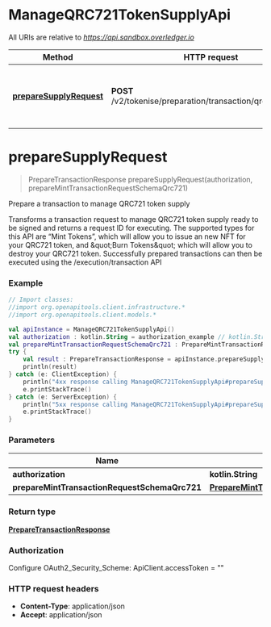 # ManageQRC721TokenSupplyApi

All URIs are relative to *https://api.sandbox.overledger.io*

Method | HTTP request | Description
------------- | ------------- | -------------
[**prepareSupplyRequest**](ManageQRC721TokenSupplyApi.md#prepareSupplyRequest) | **POST** /v2/tokenise/preparation/transaction/qrc721/supply | Prepare a transaction to manage QRC721 token supply


<a name="prepareSupplyRequest"></a>
# **prepareSupplyRequest**
> PrepareTransactionResponse prepareSupplyRequest(authorization, prepareMintTransactionRequestSchemaQrc721)

Prepare a transaction to manage QRC721 token supply

Transforms a transaction request to manage QRC721 token supply ready to be signed and returns a request ID for executing. The supported types for this API are “Mint Tokens”, which will allow you to issue an new NFT for your QRC721 token, and \&quot;Burn Tokens\&quot; which will allow you to destroy your QRC721 token. Successfully prepared transactions can then be executed using the /execution/transaction API

### Example
```kotlin
// Import classes:
//import org.openapitools.client.infrastructure.*
//import org.openapitools.client.models.*

val apiInstance = ManageQRC721TokenSupplyApi()
val authorization : kotlin.String = authorization_example // kotlin.String | 
val prepareMintTransactionRequestSchemaQrc721 : PrepareMintTransactionRequestSchemaQrc721 = {"location":{"technology":"Ethereum","network":"Ropsten Testnet"},"type":"Burn Tokens","urgency":"normal","requestDetails":{"owner":{"accountId":"0xd8b31B65878a6B1a6cAf9f4819C1A42d68a7A116","burn":{"tokenId":"2","tokenName":"QNTNFT","metadata":"something"}},"overledgerSigningType":"overledger-javascript-library"}} // PrepareMintTransactionRequestSchemaQrc721 | 
try {
    val result : PrepareTransactionResponse = apiInstance.prepareSupplyRequest(authorization, prepareMintTransactionRequestSchemaQrc721)
    println(result)
} catch (e: ClientException) {
    println("4xx response calling ManageQRC721TokenSupplyApi#prepareSupplyRequest")
    e.printStackTrace()
} catch (e: ServerException) {
    println("5xx response calling ManageQRC721TokenSupplyApi#prepareSupplyRequest")
    e.printStackTrace()
}
```

### Parameters

Name | Type | Description  | Notes
------------- | ------------- | ------------- | -------------
 **authorization** | **kotlin.String**|  |
 **prepareMintTransactionRequestSchemaQrc721** | [**PrepareMintTransactionRequestSchemaQrc721**](PrepareMintTransactionRequestSchemaQrc721.md)|  |

### Return type

[**PrepareTransactionResponse**](PrepareTransactionResponse.md)

### Authorization


Configure OAuth2_Security_Scheme:
    ApiClient.accessToken = ""

### HTTP request headers

 - **Content-Type**: application/json
 - **Accept**: application/json

